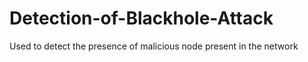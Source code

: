 # Detection-of-Blackhole-Attack
Used to detect the presence of malicious node present in the network
